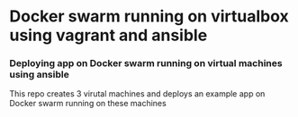 #  Docker swarm running on virtualbox using vagrant and ansible
###  Deploying app on Docker swarm running on virtual machines using ansible
This repo creates 3 virutal machines and deploys an example app on Docker swarm running on these machines

